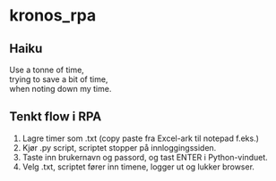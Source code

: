 # kronos_rpa

## Haiku
Use a tonne of time,  
trying to save a bit of time,  
when noting down my time.


## Tenkt flow i RPA
1. Lagre timer som .txt (copy paste fra Excel-ark til notepad f.eks.)
2. Kjør .py script, scriptet stopper på innloggingssiden.
4. Taste inn brukernavn og passord, og tast ENTER i Python-vinduet.
5. Velg .txt, scriptet fører inn timene, logger ut og lukker browser. 
